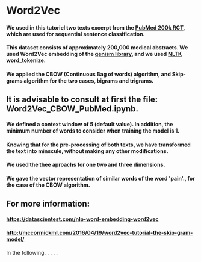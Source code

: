 # Word2Vec
#### We used in this tutoriel two texts excerpt from the [PubMed 200k RCT](https://github.com/Franck-Dernoncourt/pubmed-rct), which are used for sequential sentence classification. 
#### This dataset consists of approximately 200,000 medical abstracts. We used Word2Vec embedding of the [genism library](https://pypi.org/project/gensim/), and we used [NLTK](https://www.nltk.org/) word_tokenize.
#### We applied the CBOW (Continuous Bag of words) algorithm, and Skip-grams algorithm for the two cases, bigrams and trigrams. 
## It is advisable to consult at first the file: Word2Vec_CBOW_PubMed.ipynb.

#### We defined a context window of 5 (default value). In addition,  the minimum number of words to consider when training the model is 1.
#### Knowing that for the pre-processing of both texts, we have transformed the text into minscule, without making any other modifications.
#### We used the thee aproachs for one two and three dimensions.
#### We gave the vector representation of similar words of the word 'pain'., for the case of the CBOW algorithm.

## For more information:
#### https://datascientest.com/nlp-word-embedding-word2vec
#### http://mccormickml.com/2016/04/19/word2vec-tutorial-the-skip-gram-model/

In the following. . . . .





